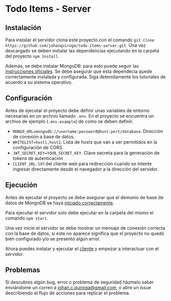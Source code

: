 # Todo Items - Server
## Instalación

Para instalar el servidor clona este proyecto con el comando `git clone https://github.com/johanquiroga/todo-items-server.git`. Una vez descargado se deben instalar las dependencias ejecutando en la carpeta del proyecto `npm install`.

Además, se debe instalar MongoDB: para esto puede seguir las [instrucciones oficiales](https://docs.mongodb.com/manual/administration/install-community/). Se debe asegurar que esta dependecia quede correctamente instalada y configurada. Siga detenidamente los tutoriales de acuerdo a su sistema operativo.

## Configuración

Antes de ejecutar el proyecto debe definir unas variables de entorno necesarias en un archivo llamado `.env`. En el proyecto se encuentra un archivo de ejemplo (`.env.example`) de como se deben definir.

* `MONGO_URL=mongodb://username:password@host:port/database`. Dirección de conexión a base de datos.
* `WHITELIST=host1,host2`. Lista de hosts que van a ser permitidos en la configuración de CORS
* `JWT_SECRET_KEY=YOUR_SECRET_KEY`. Clave secreta para la generación de tokens de autenticación
* `CLIENT_URL`. Url del cliente web para redirección cuando se intente ingresar directamente desde el navegador a la dirección del servidor.

## Ejecución
Antes de ejecutar el proyecto se debe asegurar que el demonio de base de datos de MongoDB se haya [iniciado correctamente](https://docs.mongodb.com/manual/tutorial/install-mongodb-on-ubuntu/#verify-that-mongodb-has-started-successfully).

Para ejecutar el servidor solo debe ejecutar en la carpeta del mismo el comando `npm start`.

Una vez inicie el servidor se debe mostrar un mensaje de conexión correcta con la base de datos, si este no aparece significa que el proyecto no quedó bien configurado y/o se presentó algún error.

Ahora puedes instalar y ejecutar el [cliente](https://github.com/johanquiroga/todo-items-ui) y empezar a interactuar con el servidor.

## Problemas
Si descubres algún bug, error o problema de seguridad házmelo saber enviándome un correo a johan.c.quiroga@gmail.com, o abre un issue describiendo el flujo de acciones para replicar el problema.


